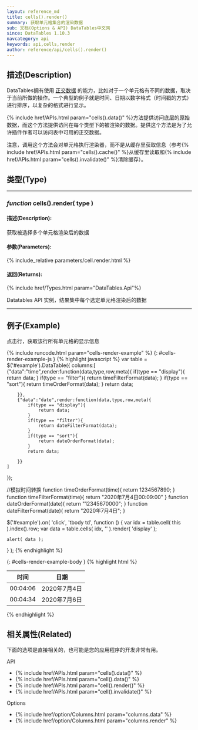```yaml
---
layout: reference_md
title: cells().render()
summary: 获取单元格集合的渲染数据
sub: 文档(Options & API) DataTables中文网
since: DataTables 1.10.3
navcategory: api
keywords: api,cells,render
author: reference/api/cells().render()
---
```


## 描述(Description)

DataTables拥有使用 [正交数据](orthogonal-data) 的能力，比如对于一个单元格有不同的数据，取决于当前所做的操作。一个典型的例子就是时间、日期以数字格式（时间戳的方式）进行排序，以复杂的格式进行显示。

{% include href/APIs.html param="cells().data()" %}方法提供访问底层的原始数据，而这个方法提供访问在每个类型下的被渲染的数据。提供这个方法是为了允许插件作者可以访问表中可用的正交数据。

注意，调用这个方法会对单元格执行渲染器，而不是从缓存里获取信息（参考{% include href/APIs.html param="cells().cache()" %}从缓存里读取和{% include href/APIs.html param="cells().invalidate()" %}清除缓存）。




## 类型(Type)

---

### _function_ **cells().render( type )**

#### 描述(Description):

获取被选择多个单元格渲染后的数据
     
#### 参数(Parameters):
{% include_relative parameters/cell.render.html %}

#### 返回(Returns):

{% include href/Types.html param="DataTables.Api"%}

Datatables API 实例，结果集中每个选定单元格渲染后的数据

--- 
    
## 例子(Example)


点击行，获取该行所有单元格的显示信息

{% include runcode.html param="cells-render-example" %}
{: #cells-render-example-js }
{% highlight javascript %}
var table = $('#example').DataTable({
    columns:[
        {"data":"time",render:function(data,type,row,meta){
            if(type == "display"){
                return data;
            }
            if(type == "filter"){
                return timeFilterFormat(data);
            }
            if(type == "sort"){
                return timeOrderFormat(data);
            }
            return data;

        }},
        {"data":"date",render:function(data,type,row,meta){
            if(type == "display"){
                return data;
            }
            if(type == "filter"){
                return dateFilterFormat(data);
            }
            if(type == "sort"){
                return dateOrderFormat(data);
            }
            return data;

        }}
    ]
});

//模拟时间转换
function timeOrderFormat(time){
    return 1234567890;
}
function timeFilterFormat(time){
    return "2020年7月4日00:09:00"
}
function dateOrderFormat(date){
    return "12345670000";
}
function dateFilterFormat(date){
    return "2020年7月4日";
}
 
$('#example').on( 'click', 'tbody td', function () {
    var idx = table.cell( this ).index().row;
    var data = table.cells( idx, '' ).render( 'display' );
 
    alert( data );
} );
{% endhighlight %}

{: #cells-render-example-body }
{% highlight html %}
  <table id="example" class="display">
        <thead>
            <tr>
                <th>时间</th>
                <th>日期</th>
            </tr>
        </thead>
        <tbody>
            <tr>
                <td>00:04:06</td>
                <td>2020年7月4日</td>
            </tr>
            <tr>
                <td>00:04:34</td>
                <td>2020年7月6日</td>
            </tr>
        </tbody>
    </table>
{% endhighlight %}





## 相关属性(Related)
下面的选项是直接相关的，也可能是您的应用程序的开发非常有用。

API

- {% include href/APIs.html param="cells().data()" %}
- {% include href/APIs.html param="cell().data()" %}
- {% include href/APIs.html param="cell().render()" %}
- {% include href/APIs.html param="cell().invalidate()" %}

Options

- {% include href/option/Columns.html param="columns.data" %}
- {% include href/option/Columns.html param="columns.render" %}



[orthogonal-data]: https://datatables.net/manual/orthogonal-data
